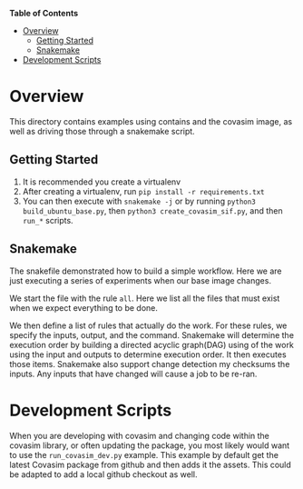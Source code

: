 <!-- START doctoc generated TOC please keep comment here to allow auto update -->
<!-- DON'T EDIT THIS SECTION, INSTEAD RE-RUN doctoc TO UPDATE -->
**Table of Contents**

- [Overview](#overview)
  - [Getting Started](#getting-started)
  - [Snakemake](#snakemake)
- [Development Scripts](#development-scripts)

<!-- END doctoc generated TOC please keep comment here to allow auto update -->

Overview
========

This directory contains examples using contains and the covasim image, as well as driving those through a snakemake script.


Getting Started
---------------

1. It is recommended you create a virtualenv
2. After creating a virtualenv, run  `pip install -r requirements.txt`
3. You can then execute with `snakemake -j` or by running `python3 build_ubuntu_base.py`, then `python3 create_covasim_sif.py`, and then `run_*` scripts.

Snakemake
---------

The snakefile demonstrated how to build a simple workflow. Here we are just executing a series of experiments when our base image changes.

We start the file with the rule `all`. Here we list all the files that must exist when we expect everything to be done.

We then define a list of rules that actually do the work. For these rules, we specify the inputs, output, and the command. Snakemake will determine
the execution order by building a directed acyclic graph(DAG) using of the work using the input and outputs to determine execution order. It then executes those items.
Snakemake also support change detection my checksums the inputs. Any inputs that have changed will cause a job to be re-ran. 


Development Scripts
===================
When you are developing with covasim and changing code within the covasim library, or often updating the package, you most likely would want to use the `run_covasim_dev.py` example. This example
by default get the latest Covasim package from github and then adds it the assets. This could be adapted to add a local github checkout as well. 